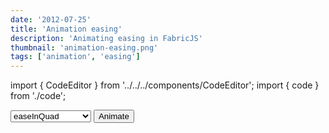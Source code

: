 ```yaml
---
date: '2012-07-25'
title: 'Animation easing'
description: 'Animating easing in FabricJS'
thumbnail: 'animation-easing.png'
tags: ['animation', 'easing']
---
```


import { CodeEditor } from '../../../components/CodeEditor';
import { code } from './code';

<select id="easing">
  <option>easeInQuad</option>
  <option>easeOutQuad</option>
  <option>easeInOutQuad</option>
  <option>easeInCubic</option>
  <option>easeOutCubic</option>
  <option>easeInOutCubic</option>
  <option>easeInQuart</option>
  <option>easeOutQuart</option>
  <option>easeInOutQuart</option>
  <option>easeInQuint</option>
  <option>easeOutQuint</option>
  <option>easeInOutQuint</option>
  <option>easeInSine</option>
  <option>easeOutSine</option>
  <option>easeInOutSine</option>
  <option>easeInExpo</option>
  <option>easeOutExpo</option>
  <option>easeInOutExpo</option>
  <option>easeInCirc</option>
  <option>easeOutCirc</option>
  <option>easeInOutCirc</option>
  <option>easeInElastic</option>
  <option>easeOutElastic</option>
  <option>easeInOutElastic</option>
  <option>easeInBack</option>
  <option>easeOutBack</option>
  <option>easeInOutBack</option>
  <option>easeInBounce</option>
  <option>easeOutBounce</option>
  <option>easeInOutBounce</option>
</select>
<button id="animate">Animate</button>
<CodeEditor code={code} canvasId="c" >
    <canvas  width="600" height="500" id="c"></canvas>
</CodeEditor>

